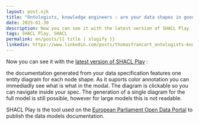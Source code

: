 ```yaml
---
layout: post.njk
title: "Ontologists, knowledge engineers : are your data shapes in good shape ?"
date: 2025-01-30
description: Now you can see it with the latest version of SHACL Play
tags: SHACL Play, SHACL
permalink: en/posts/{{ title | slugify }}
linkedin: https://www.linkedin.com/posts/thomasfrancart_ontologists-knowledge-engineers-are-your-activity-7290353057651961859-pFd-?utm_source=share&utm_medium=member_desktop
---
```


<p class="lead">Now you can see it with the <a href="https://github.com/sparna-git/shacl-play/releases/tag/0.9.0">latest version of SHACL Play</a> :
</p>

the documentation generated from your data specification features one entity diagram for each node shape. As it suports color annotation you can immediadly see what is what in the modal. The diagram is clickable so you can navigate inside your spec. The generation of a single diagram for the full model is still possible, however for large models this is not readable.

SHACL Play is the tool used on the [European Parliament Open Data Portal](https://data.europarl.europa.eu/en/developer-corner) to publish the data models documentation.


